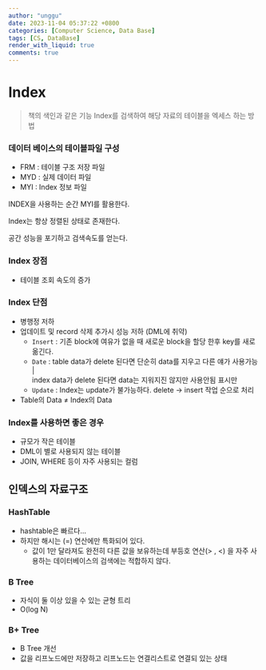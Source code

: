 ```yaml
---
author: "unggu"
date: 2023-11-04 05:37:22 +0800
categories: [Computer Science, Data Base]
tags: [CS, DataBase]
render_with_liquid: true
comments: true
---
```

# Index

> 책의 색인과 같은 기능 
Index를 검색하여  해당 자료의 테이블을 엑세스 하는 방법
> 

### 데이터 베이스의 테이블파일 구성

- FRM : 테이블 구조 저장 파일
- MYD : 실제 데이터 파일
- MYI : Index 정보 파일

INDEX을 사용하는 순간 MYI를 활용한다.

Index는 항상 정렬된 상태로 존재한다.

공간 성능을 포기하고 검색속도를 얻는다.

### Index 장점

- 테이블 조회 속도의 증가

### Index 단점

- 병행정 저하
- 업데이트 및 record 삭제 추가시 성능 저하 (DML에 취약)
    - `Insert` : 기존 block에 여유가 없을 때 새로운 block을 할당 한후 key를 새로 옮긴다.
    - `Date` : table data가 delete 된다면 단순히 data를 지우고 다른 얘가 사용가능  |  
                 index data가 delete 된다면 data는 지워지진 않지만 사용안됨 표시만
    - `Update` : Index는 update가 불가능하다. delete → insert 작업 순으로 처리
- Table의 Data ≠ Index의 Data

### Index를 사용하면 좋은 경우

- 규모가 작은 테이블
- DML이 별로 사용되지 않는 테이블
- JOIN, WHERE 등이 자주 사용되는 컬럼

## 인덱스의 자료구조

### HashTable

- hashtable은 빠르다…
- 하지만 해시는 (=) 연산에만 특화되어 있다.
    - 값이 1만 달라져도 완전히 다른 값을 보유하는데 부등호 연산(> , <) 을 자주 사용하는 데이터베이스의 검색에는 적합하지 않다.

### B Tree

- 자식이 둘 이상 있을 수 있는 균형 트리
- O(log N)

### B+ Tree

- B Tree 개선
- 값을 리프노드에만 저장하고 리프노드는 연결리스트로 연결되 있는 상태